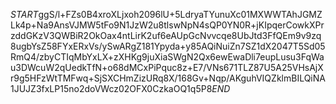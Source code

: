 $START$ggS/l+FZs0B4xroXLjxoh2096lU+5LdryaTYunuXc01MXWWTAhJGMZLk4p+Na9AnsVJMW5tFo9N1JzW2u8tlswNpN4sQP0YN0R+jKIpqerCowkXPrzddGKzV3QWBiR2OkOax4ntLirK2uf6eAUpGcNvvcqe8UbJtd3FfQEm9v9zq8ugbYsZ58FYxERxVs/ySwARgZ181Ypyda+y85AQiNuiZn7SZ1dX2047T5Sd05RmQ4/zbyCTIqMbYxLX+zXHKg9juXiaSWgN2Qx6ewEwaDli7eupLusu3FqWau3DWcuW2qUedkTfN+o68dMCxPiPquc8z+E7/VNs671TLZ87U5A25VHsAjXr9g5HFzWtTMFwq+SjSXCHmZizURq8X/168Gv+Nqp/AKguhVIQZklmBILQiNA1JUJZ3fxLP15no2doVWcz02OFX0CzkaOQ1q5P8$END$